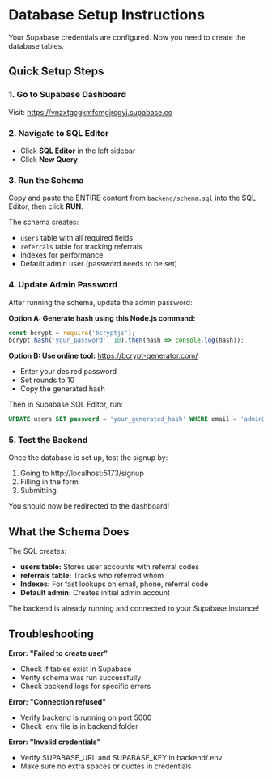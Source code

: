 # Database Setup Instructions

Your Supabase credentials are configured. Now you need to create the database tables.

## Quick Setup Steps

### 1. Go to Supabase Dashboard
Visit: https://ynzxtgcgkmfcmgjrcgyj.supabase.co

### 2. Navigate to SQL Editor
- Click **SQL Editor** in the left sidebar
- Click **New Query**

### 3. Run the Schema

Copy and paste the ENTIRE content from `backend/schema.sql` into the SQL Editor, then click **RUN**.

The schema creates:
- `users` table with all required fields
- `referrals` table for tracking referrals  
- Indexes for performance
- Default admin user (password needs to be set)

### 4. Update Admin Password

After running the schema, update the admin password:

**Option A: Generate hash using this Node.js command:**
```javascript
const bcrypt = require('bcryptjs');
bcrypt.hash('your_password', 10).then(hash => console.log(hash));
```

**Option B: Use online tool:**
https://bcrypt-generator.com/
- Enter your desired password
- Set rounds to 10
- Copy the generated hash

Then in Supabase SQL Editor, run:
```sql
UPDATE users SET password = 'your_generated_hash' WHERE email = 'admin@unlimiteddatagh.com';
```

### 5. Test the Backend

Once the database is set up, test the signup by:
1. Going to http://localhost:5173/signup
2. Filling in the form
3. Submitting

You should now be redirected to the dashboard!

## What the Schema Does

The SQL creates:
- **users table:** Stores user accounts with referral codes
- **referrals table:** Tracks who referred whom
- **Indexes:** For fast lookups on email, phone, referral code
- **Default admin:** Creates initial admin account

The backend is already running and connected to your Supabase instance!

## Troubleshooting

**Error: "Failed to create user"**
- Check if tables exist in Supabase
- Verify schema was run successfully
- Check backend logs for specific errors

**Error: "Connection refused"**
- Verify backend is running on port 5000
- Check .env file is in backend folder

**Error: "Invalid credentials"**
- Verify SUPABASE_URL and SUPABASE_KEY in backend/.env
- Make sure no extra spaces or quotes in credentials
